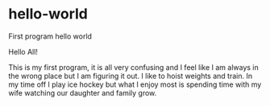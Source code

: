 # hello-world
First program hello world

Hello All!

This is my first program, it is all very confusing and I feel like I am always in the wrong place but I am figuring it out.
I like to hoist weights and train. In my time off I play ice hockey but what I enjoy most is spending time with my wife watching
our daughter and family grow.
